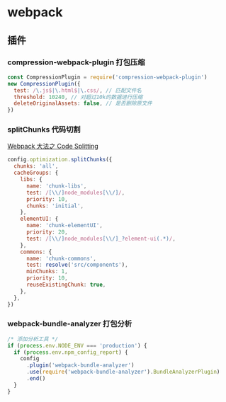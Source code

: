 # webpack

## 插件

### compression-webpack-plugin 打包压缩

```js
const CompressionPlugin = require('compression-webpack-plugin')
new CompressionPlugin({
  test: /\.js$|\.html$|\.css/, // 匹配文件名
  threshold: 10240, // 对超过10k的数据进行压缩
  deleteOriginalAssets: false, // 是否删除原文件
})
```

### splitChunks 代码切割

[Webpack 大法之 Code Splitting](https://zhuanlan.zhihu.com/p/26710831)

```js
config.optimization.splitChunks({
  chunks: 'all',
  cacheGroups: {
    libs: {
      name: 'chunk-libs',
      test: /[\\/]node_modules[\\/]/,
      priority: 10,
      chunks: 'initial',
    },
    elementUI: {
      name: 'chunk-elementUI',
      priority: 20,
      test: /[\\/]node_modules[\\/]_?element-ui(.*)/,
    },
    commons: {
      name: 'chunk-commons',
      test: resolve('src/components'),
      minChunks: 1,
      priority: 10,
      reuseExistingChunk: true,
    },
  },
})
```

### webpack-bundle-analyzer 打包分析

```js
/* 添加分析工具 */
if (process.env.NODE_ENV === 'production') {
  if (process.env.npm_config_report) {
    config
      .plugin('webpack-bundle-analyzer')
      .use(require('webpack-bundle-analyzer').BundleAnalyzerPlugin)
      .end()
  }
}
```
